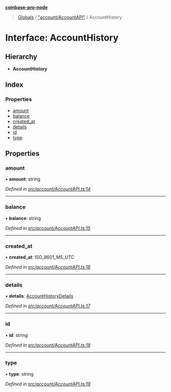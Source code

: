 **[coinbase-pro-node](../README.md)**

> [Globals](../globals.md) / ["account/AccountAPI"](../modules/_account_accountapi_.md) / AccountHistory

# Interface: AccountHistory

## Hierarchy

- **AccountHistory**

## Index

### Properties

- [amount](_account_accountapi_.accounthistory.md#amount)
- [balance](_account_accountapi_.accounthistory.md#balance)
- [created_at](_account_accountapi_.accounthistory.md#created_at)
- [details](_account_accountapi_.accounthistory.md#details)
- [id](_account_accountapi_.accounthistory.md#id)
- [type](_account_accountapi_.accounthistory.md#type)

## Properties

### amount

• **amount**: string

_Defined in [src/account/AccountAPI.ts:14](https://github.com/bennyn/coinbase-pro-node/blob/26bf4d8/src/account/AccountAPI.ts#L14)_

---

### balance

• **balance**: string

_Defined in [src/account/AccountAPI.ts:15](https://github.com/bennyn/coinbase-pro-node/blob/26bf4d8/src/account/AccountAPI.ts#L15)_

---

### created_at

• **created_at**: ISO_8601_MS_UTC

_Defined in [src/account/AccountAPI.ts:16](https://github.com/bennyn/coinbase-pro-node/blob/26bf4d8/src/account/AccountAPI.ts#L16)_

---

### details

• **details**: [AccountHistoryDetails](_account_accountapi_.accounthistorydetails.md)

_Defined in [src/account/AccountAPI.ts:17](https://github.com/bennyn/coinbase-pro-node/blob/26bf4d8/src/account/AccountAPI.ts#L17)_

---

### id

• **id**: string

_Defined in [src/account/AccountAPI.ts:18](https://github.com/bennyn/coinbase-pro-node/blob/26bf4d8/src/account/AccountAPI.ts#L18)_

---

### type

• **type**: string

_Defined in [src/account/AccountAPI.ts:19](https://github.com/bennyn/coinbase-pro-node/blob/26bf4d8/src/account/AccountAPI.ts#L19)_
